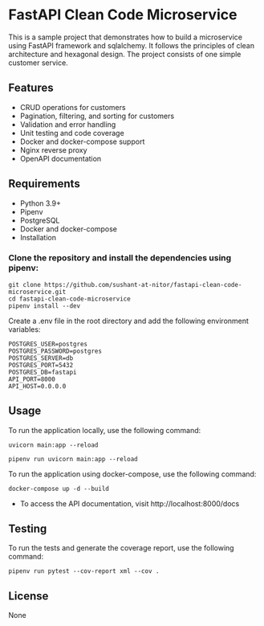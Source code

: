 # FastAPI Clean Code Microservice
This is a sample project that demonstrates how to build a microservice using FastAPI framework and sqlalchemy.
It follows the principles of clean architecture and hexagonal design. The project consists of one simple customer service.

## Features
- CRUD operations for customers
- Pagination, filtering, and sorting for customers
- Validation and error handling
- Unit testing and code coverage
- Docker and docker-compose support
- Nginx reverse proxy
- OpenAPI documentation

## Requirements
- Python 3.9+
- Pipenv
- PostgreSQL
- Docker and docker-compose
- Installation

### Clone the repository and install the dependencies using pipenv:

```
git clone https://github.com/sushant-at-nitor/fastapi-clean-code-microservice.git
cd fastapi-clean-code-microservice
pipenv install --dev
```

Create a .env file in the root directory and add the following environment variables:

```
POSTGRES_USER=postgres
POSTGRES_PASSWORD=postgres
POSTGRES_SERVER=db
POSTGRES_PORT=5432
POSTGRES_DB=fastapi
API_PORT=8000
API_HOST=0.0.0.0
```

## Usage
To run the application locally, use the following command:
```
uvicorn main:app --reload
```
```
pipenv run uvicorn main:app --reload
```
To run the application using docker-compose, use the following command:
```
docker-compose up -d --build
```

- To access the API documentation, visit http://localhost:8000/docs

## Testing
To run the tests and generate the coverage report, use the following command:
```
pipenv run pytest --cov-report xml --cov .
```

## License
None
